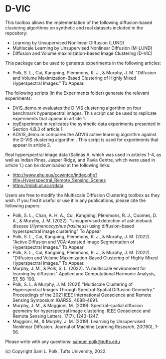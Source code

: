 # D-VIC

This toolbox allows the implementation of the following diffusion-based clustering algorithms on synthetic and real datasets included in the repository:

- Learning by Unsupervised Nonlinear Diffusion (LUND)
- Multiscale Learning by Unsupervised Nonlinear Diffusion (M-LUND)
- Diffusion and Volume maximization-based Image Clustering (D-VIC)
<!-- - Spatially Regularized Diffusion Learning (SRDL) -->
<!-- - Multiscale Spatially Regularized Diffusion Learning (M-SRDL) -->
<!-- - Active Diffusion and VCA-Assisted Image Segmentation (ADVIS) -->

This package can be used to generate experiments in the following articles:

- Polk, S. L., Cui, Kangning, Plemmons, R. J., & Murphy, J. M. "Diffusion and Volume Maximization-Based Clustering of Highly Mixed Hyperspectral Images." To Appear.
<!-- 2. Polk, S. L., Cui, Kangning, Plemmons, R. J., & Murphy, J. M. "Active Diffusion and VCA-Assisted Image Segmentation of Hyperspectral Images." To Appear -->

The following scripts (in the Experiments folder) generate the relevant experiments:

- DVIS_demo.m evaluates the D-VIS clustering algorithm on four benchmark hyperspectral images. This script can be used to replicate experiments that appear in article 1.
- toyExperiment.m replicates the synthetic data experiments presented in Section 4.B.3 of article 1.  
- ADVIS_demo.m compares the ADVIS active learning algorithm against the D-VIS clustering algorithm . This script is used for experiments that appear in article 2.

Real hyperspectral image data (Salinas A, which was used in articles 1-4, as well as Indian Pines, Jasper Ridge, and Pavia Centre, which were used in article 1.) can be downloaded at the following links:

- http://www.ehu.eus/ccwintco/index.php?title=Hyperspectral_Remote_Sensing_Scenes
- https://rslab.ut.ac.ir/data
    
Users are free to modify the Multiscale Diffusion Clustering toolbox as they wish. If you find it useful or use it in any publications, please cite the following papers:

- Polk, S. L., Chan, A. H. A., Cui, Kangning, Plemmons, R. J., Coomes, D. A., & Murphy, J. M. (2022). "Unsupervised detection of ash dieback disease (_Hymenoscyphus fraxineus_) using diffusion-based hyperspectral image clustering" To Appear
- Polk, S. L., Cui, Kangning, Plemmons, R. J., & Murphy, J. M. (2022). "Active Diffusion and VCA-Assisted Image Segmentation of Hyperspectral Images." To Appear
- Polk, S. L., Cui, Kangning, Plemmons, R. J., & Murphy, J. M. (2022). "Diffusion and Volume Maximization-Based Clustering of Highly Mixed Hyperspectral Images." To Appear.
- Murphy, J. M., & Polk, S. L. (2022). "A multiscale environment for learning by diffusion." Applied and Computational Harmonic Analysis, 57, 58-100.
- Polk, S. L. & Murphy, J. M. (2021) "Multiscale Clustering of Hyperspectral Images Through Spectral-Spatial Diffusion Geometry." Proceedings of the 2021 IEEE International Geoscience and Remote Sensing Symposium IGARSS, 4688-4691.
- Murphy, J. M., & Maggioni, M. (2019). Spectral–spatial diffusion geometry for hyperspectral image clustering. IEEE Geoscience and Remote Sensing Letters, 17(7), 1243-1247.
- Maggioni, M., & Murphy, J. M. (2019). Learning by Unsupervised Nonlinear Diffusion. Journal of Machine Learning Research, 20(160), 1-56.

Please write with any questions: samuel.polk@tufts.edu

(c) Copyright Sam L. Polk, Tufts University, 2022.
